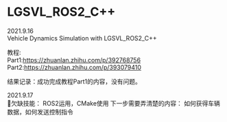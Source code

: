 # LGSVL_ROS2_C++
2021.9.16  
Vehicle Dynamics Simulation with LGSVL_ROS2_C++  

教程:  
Part1:https://zhuanlan.zhihu.com/p/392768756  
Part2:https://zhuanlan.zhihu.com/p/393079410

结果记录：成功完成教程Part1的内容，没有问题。

2021.9.17  
欠缺技能：
ROS2运用，CMake使用
下一步需要弄清楚的内容：
如何获得车辆数据，如何发送控制指令
